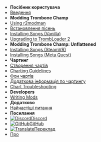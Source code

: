 - **Посібник користувача**
- [Введення](./)
- **Modding Trombone Champ**
- [Using r2modman](installing-r2modman)
- [Встановлення пісень](installing-songs)
- [Installing Songs (Vanilla)](installing-songs-vanilla)
- [Upgrading to TrombLoader 2](migrating-to-v2)
- **Modding Trombone Champ: Unflattened**
- [Installing Songs (SteamVR)](installing-songs-steamvr)
- [Installing Songs (Meta Quest)](installing-songs-quest)
- **Чартинг**
- [Створення чартів](creating-charts)
- [Charting Guidelines](charting-guidelines)
- [Фон чартів](chart-backgrounds)
- [Додаткова інформація по чартингу](misc-charting-info)
- [Chart Troubleshooting](chart-troubleshooting)
- **Developers**
- [Writing Mods](writing-mods)
- **Додатково**
- [Найчастіші питання](faq)
- **Посилання**
- [![Discord](https://icongr.am/simple/discord.svg?colored&size=16)Discord](https://discord.gg/KVzKRsbetJ)
- [![GitHub](https://icongr.am/simple/github.svg?color=808080&size=16)GitHub](https://github.com/tc-mods/TromboneChampModdingWiki)
- [![Translate](https://icongr.am/material/translate.svg?color=808080&size=16)Переклад](https://crowdin.com/project/trombone-champ-modding-wiki)
- [Про](about)
